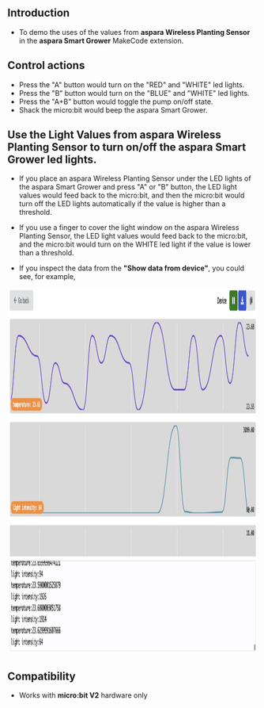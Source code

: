 
## Introduction
* To demo the uses of the values from <B>aspara Wireless Planting Sensor</B> in the <B>aspara Smart Grower</B> MakeCode extension.

## Control actions
* Press the "A" button would turn on the "RED" and "WHITE" led lights.
* Press the "B" button would turn on the "BLUE" and "WHITE" led lights.
* Press the "A+B" button would toggle the pump on/off state.
* Shack the micro:bit would beep the aspara Smart Grower.

## Use the Light Values from aspara Wireless Planting Sensor to turn on/off the aspara Smart Grower led lights.
* If you place an aspara Wireless Planting Sensor under the LED lights of the aspara Smart Grower and press "A" or "B" button, the LED light values would feed back to the micro:bit, and then the micro:bit would turn off the LED lights automatically if the value is higher than a threshold.
* If you use a finger to cover the light window on the aspara Wireless Planting Sensor, the LED light values would feed back to the micro:bit, and the micro:bit would turn on the WHITE led light if the value is lower than a threshold.

* If you inspect the data from the <B>"Show data from device"</B>, you could see, for example,
<img src="../../pngs/sensor_data_values.png" width=2354 height=739>

## Compatibility

* Works with <B>micro:bit V2</B> hardware only

